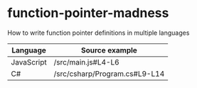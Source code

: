 # function-pointer-madness
How to write function pointer definitions in multiple languages

| Language                       | Source example |
|--------------------------------|--------------------------------------------|
| JavaScript                     | /src/main.js#L4-L6 |
| C#                             | /src/csharp/Program.cs#L9-L14 |
